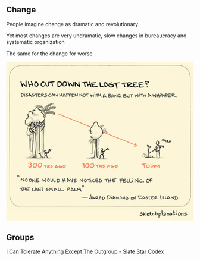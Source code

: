 ---
---

## Change

People imagine change as dramatic and revolutionary.

Yet most changes are very undramatic, slow changes in bureaucracy and systematic organization

The same for the change for worse 

![](/assets/static/img/slow-change-unnoticed.jpeg)


## Groups 

[I Can Tolerate Anything Except The Outgroup - Slate Star Codex](https://slatestarcodex.com/2014/09/30/i-can-tolerate-anything-except-the-outgroup/)